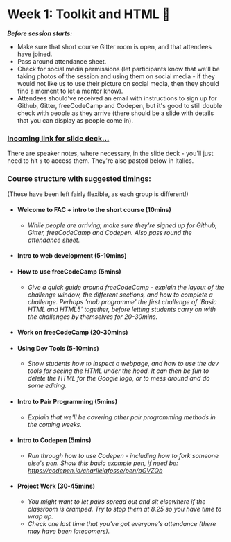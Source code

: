 # Week 1: Toolkit and HTML :seedling:

**_Before session starts:_**
- Make sure that short course Gitter room is open, and that attendees have joined.
- Pass around attendance sheet.
- Check for social media permissions (let participants know that we'll be taking photos of the session and using them on social media - if they would not like us to use their picture on social media, then they should find a moment to let a mentor know).
- Attendees should've received an email with instructions to sign up for Github, Gitter, freeCodeCamp and Codepen, but it's good to still double check with people as they arrive (there should be a slide with details that you can display as people come in).

### [Incoming link for slide deck...]()

There are speaker notes, where necessary, in the slide deck - you'll just need to hit `s` to access them. They're also pasted below in italics.

### Course structure with suggested timings:

(These have been left fairly flexible, as each group is different!)

- #### Welcome to FAC + intro to the short course (10mins)
    - _While people are arriving, make sure they're signed up for Github, Gitter, freeCodeCamp and Codepen. Also pass round the attendance sheet._

- #### Intro to web development (5-10mins)

- #### How to use freeCodeCamp (5mins)
    -  _Give a quick guide around freeCodeCamp - explain the layout of the challenge window, the different sections, and how to complete a challenge. Perhaps 'mob programme' the first challenge of 'Basic HTML and HTML5' together, before letting students carry on with the challenges by themselves for 20-30mins._

- #### Work on freeCodeCamp (20-30mins)

- #### Using Dev Tools (5-10mins)
    - _Show students how to inspect a webpage, and how to use the dev tools for seeing the HTML under the hood. It can then be fun to delete the HTML for the Google logo, or to mess around and do some editing._

- #### Intro to Pair Programming (5mins)
    - _Explain that we'll be covering other pair programming methods in the coming weeks._

- #### Intro to Codepen (5mins)
    - _Run through how to use Codepen - including how to fork someone else's pen. Show this basic example pen, if need be: https://codepen.io/charlielafosse/pen/pGVZQb_

- #### Project Work (30-45mins)
    - _You might want to let pairs spread out and sit elsewhere if the classroom is cramped. Try to stop them at 8.25 so you have time to wrap up._
    - _Check one last time that you've got everyone's attendance (there may have been latecomers)._


